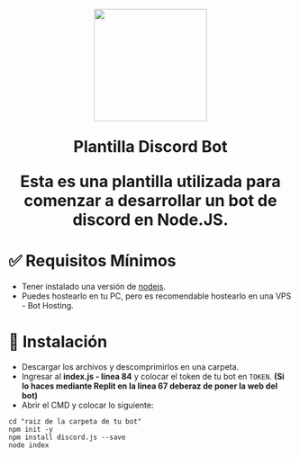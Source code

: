 
<h1 align="center">
    <br>
    <img src="https://i.imgur.com/EYvBrPN.png" height="200">
    <br>
    <p>Plantilla Discord Bot</p>
    <p>Esta es una plantilla utilizada para comenzar a desarrollar un bot de discord en Node.JS.</p>
<h1>

# ✅ Requisitos Mínimos

  * Tener instalado una versión de [nodejs](https://nodejs.org).
  * Puedes hostearlo en tu PC, pero es recomendable hostearlo en una VPS - Bot Hosting.

# 🔧 Instalación

* Descargar los archivos y descomprimirlos en una carpeta.
* Ingresar al **index.js - linea 84** y colocar el token de tu bot en ``TOKEN``. **(Si lo haces mediante Replit en la linea 67 deberaz de poner la web del bot)**
* Abrir el CMD y colocar lo siguiente:

```
cd "raiz de la carpeta de tu bot"
npm init -y
npm install discord.js --save
node index
```
